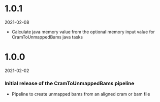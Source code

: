 # 1.0.1
2021-02-08

* Calculate java memory value from the optional memory input value for CramToUnmappedBams java tasks

# 1.0.0
2021-02-02

### Initial release of the CramToUnmappedBams pipeline
* Pipeline to create unmapped bams from an aligned cram or bam file
